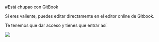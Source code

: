 #Está chupao con GitBook

Si eres  valiente, puedes editar directamente en el editor online de Gitbook.

Te tenemos que dar acceso y tienes que entrar así:

![](/assets/editar_en_gitbook.gif)
